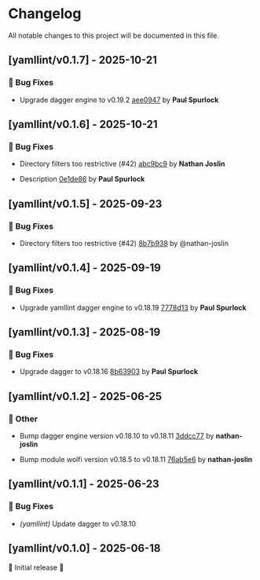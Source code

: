 # Changelog

All notable changes to this project will be documented in this file.

## [yamllint/v0.1.7] - 2025-10-21

### 🐛 Bug Fixes

- Upgrade dagger engine to v0.19.2 [aee0947](https://github.com/act3-ai/dagger/commit/aee09479207ceb84fff790bd8e18c84115fd7982) by **Paul Spurlock**


## [yamllint/v0.1.6] - 2025-10-21

### 🐛 Bug Fixes

- Directory filters too restrictive (#42) [abc9bc9](https://github.com/act3-ai/dagger/commit/abc9bc9161677156f30819d7aa7abed0a6f16a65) by **Nathan Joslin**

- Description [0e1de86](https://github.com/act3-ai/dagger/commit/0e1de8687300a501f88a8d154866f2dad37672c6) by **Paul Spurlock**


## [yamllint/v0.1.5] - 2025-09-23

### 🐛 Bug Fixes

- Directory filters too restrictive (#42) [8b7b938](https://github.com/act3-ai/dagger/commit/8b7b938767bde373ceca472398f6da673b329ea9) by @nathan-joslin


## [yamllint/v0.1.4] - 2025-09-19

### 🐛 Bug Fixes

- Upgrade yamllint dagger engine to v0.18.19 [7778d13](https://github.com/act3-ai/dagger/commit/7778d130cee4df791a56423076c79800dd395598) by **Paul Spurlock**


## [yamllint/v0.1.3] - 2025-08-19

### 🐛 Bug Fixes

- Upgrade dagger to v0.18.16 [8b63903](https://github.com/act3-ai/dagger/commit/8b63903e35f5e9ab18b10d479d993bcb1f70e074) by **Paul Spurlock**


## [yamllint/v0.1.2] - 2025-06-25

### 💼 Other

- Bump dagger engine version v0.18.10 to v0.18.11 [3ddcc77](https://github.com/act3-ai/dagger/commit/3ddcc7737db3b65ac3c7b3949230dedc4dde9e6e) by **nathan-joslin**

- Bump module wolfi version v0.18.5 to v0.18.11 [76ab5e6](https://github.com/act3-ai/dagger/commit/76ab5e6ecdd817139052e0fdfd1ed2531a5e698a) by **nathan-joslin**


## [yamllint/v0.1.1] - 2025-06-23

### 🐛 Bug Fixes

- *(yamllint)* Update dagger to v0.18.10

## [yamllint/v0.1.0] - 2025-06-18

🚀 Initial release 🚀
